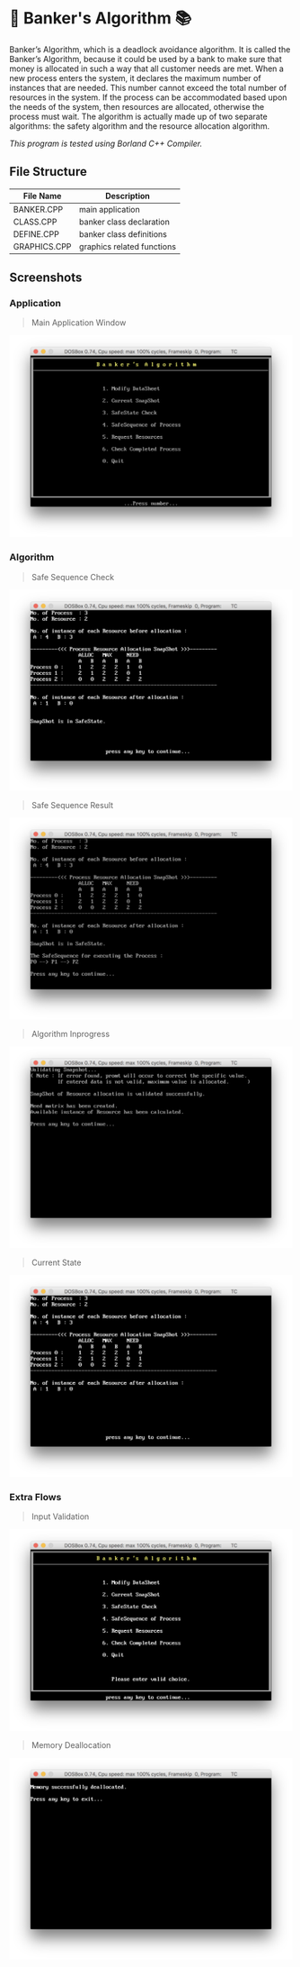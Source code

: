 # :bank: Banker's Algorithm :books:

Banker’s Algorithm, which is a deadlock avoidance algorithm. It is called the Banker’s Algorithm, because it could be used by a bank to make sure that money is allocated in such a way that all customer needs are met. When a new process enters the system, it declares the maximum number of instances that are needed. This number cannot exceed the total number of resources in the system. If the process can be accommodated based upon the needs of the system, then resources are allocated, otherwise the process must wait. The algorithm is actually made up of two separate algorithms: the safety algorithm and the resource allocation algorithm.

*This program is tested using Borland C++ Compiler.*

## File Structure
| File Name | Description |
| --- | --- |
| BANKER.CPP | main application |
| CLASS.CPP | banker class declaration |
| DEFINE.CPP | banker class definitions |
| GRAPHICS.CPP | graphics related functions |


## Screenshots
### Application
> Main Application Window

![Main Application Window](screenshots/main-screen.png "Main Application Window")

### Algorithm

> Safe Sequence Check

![Safe Sequence Check](screenshots/safe-sequence-check.png "Safe Sequence Check")

> Safe Sequence Result

![Safe Sequence Result](screenshots/safe-sequence-result.png "Safe Sequence Result")

> Algorithm Inprogress

![Algorithm Inprogress](screenshots/inprogress.png "Algorithm Inprogress")

> Current State

![Current State](screenshots/current-state.png "Current State")

### Extra Flows
> Input Validation

![Input Validation](screenshots/input-validation.png "Input Validation")

> Memory Deallocation

![Memory Deallocation](screenshots/memory-deallocation.png "Memory Deallocation")